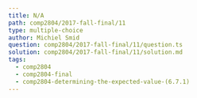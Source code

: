 ```yaml
---
title: N/A
path: comp2804/2017-fall-final/11
type: multiple-choice
author: Michiel Smid
question: comp2804/2017-fall-final/11/question.ts
solution: comp2804/2017-fall-final/11/solution.md
tags:
  - comp2804
  - comp2804-final
  - comp2804-determining-the-expected-value-(6.7.1)
---
```

